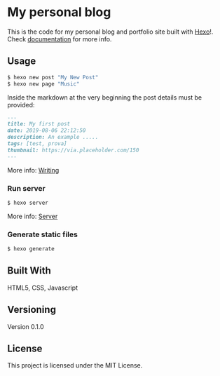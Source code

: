 # My personal blog
This is the code for my personal blog and portfolio site built with [Hexo](https://hexo.io/)!. Check [documentation](https://hexo.io/docs/) for more info.

## Usage

``` bash
$ hexo new post "My New Post"
$ hexo new page "Music"
```
Inside the markdown at the very beginning the post details must be provided:
``` markdown
---
title: My first post
date: 2019-08-06 22:12:50
description: An example .....
tags: [test, prova]
thumbnail: https://via.placeholder.com/150
---
```

More info: [Writing](https://hexo.io/docs/writing.html)

### Run server

``` bash
$ hexo server
```
More info: [Server](https://hexo.io/docs/server.html)

### Generate static files

``` bash
$ hexo generate
```

## Built With

HTML5, CSS, Javascript

## Versioning

Version 0.1.0

## License

This project is licensed under the MIT License.